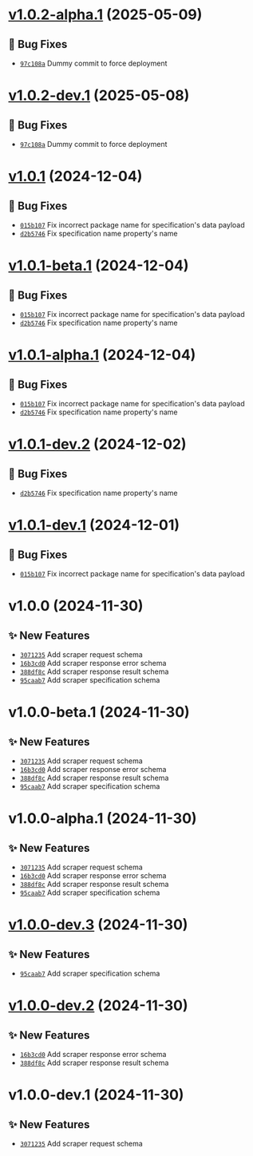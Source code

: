 # [v1.0.2-alpha.1](https://github.com/lengors/protoscout-schemas/compare/v1.0.1...v1.0.2-alpha.1) (2025-05-09)

## 🐛 Bug Fixes

- [`97c108a`](https://github.com/lengors/protoscout-schemas/commit/97c108a) Dummy commit to force deployment

# [v1.0.2-dev.1](https://github.com/lengors/protoscout-schemas/compare/v1.0.1...v1.0.2-dev.1) (2025-05-08)

## 🐛 Bug Fixes

- [`97c108a`](https://github.com/lengors/protoscout-schemas/commit/97c108a) Dummy commit to force deployment

# [v1.0.1](https://github.com/lengors/protoscout-schemas/compare/v1.0.0...v1.0.1) (2024-12-04)

## 🐛 Bug Fixes

- [`015b107`](https://github.com/lengors/protoscout-schemas/commit/015b107) Fix incorrect package name for specification&#x27;s data payload
- [`d2b5746`](https://github.com/lengors/protoscout-schemas/commit/d2b5746) Fix specification name property&#x27;s name

# [v1.0.1-beta.1](https://github.com/lengors/protoscout-schemas/compare/v1.0.0...v1.0.1-beta.1) (2024-12-04)

## 🐛 Bug Fixes

- [`015b107`](https://github.com/lengors/protoscout-schemas/commit/015b107) Fix incorrect package name for specification&#x27;s data payload
- [`d2b5746`](https://github.com/lengors/protoscout-schemas/commit/d2b5746) Fix specification name property&#x27;s name

# [v1.0.1-alpha.1](https://github.com/lengors/protoscout-schemas/compare/v1.0.0...v1.0.1-alpha.1) (2024-12-04)

## 🐛 Bug Fixes

- [`015b107`](https://github.com/lengors/protoscout-schemas/commit/015b107) Fix incorrect package name for specification&#x27;s data payload
- [`d2b5746`](https://github.com/lengors/protoscout-schemas/commit/d2b5746) Fix specification name property&#x27;s name

# [v1.0.1-dev.2](https://github.com/lengors/protoscout-schemas/compare/v1.0.1-dev.1...v1.0.1-dev.2) (2024-12-02)

## 🐛 Bug Fixes

- [`d2b5746`](https://github.com/lengors/protoscout-schemas/commit/d2b5746) Fix specification name property&#x27;s name

# [v1.0.1-dev.1](https://github.com/lengors/protoscout-schemas/compare/v1.0.0...v1.0.1-dev.1) (2024-12-01)

## 🐛 Bug Fixes

- [`015b107`](https://github.com/lengors/protoscout-schemas/commit/015b107) Fix incorrect package name for specification&#x27;s data payload

# v1.0.0 (2024-11-30)

## ✨ New Features

- [`3071235`](https://github.com/lengors/protoscout-schemas/commit/3071235) Add scraper request schema
- [`16b3cd0`](https://github.com/lengors/protoscout-schemas/commit/16b3cd0) Add scraper response error schema
- [`388df8c`](https://github.com/lengors/protoscout-schemas/commit/388df8c) Add scraper response result schema
- [`95caab7`](https://github.com/lengors/protoscout-schemas/commit/95caab7) Add scraper specification schema

# v1.0.0-beta.1 (2024-11-30)

## ✨ New Features

- [`3071235`](https://github.com/lengors/protoscout-schemas/commit/3071235) Add scraper request schema
- [`16b3cd0`](https://github.com/lengors/protoscout-schemas/commit/16b3cd0) Add scraper response error schema
- [`388df8c`](https://github.com/lengors/protoscout-schemas/commit/388df8c) Add scraper response result schema
- [`95caab7`](https://github.com/lengors/protoscout-schemas/commit/95caab7) Add scraper specification schema

# v1.0.0-alpha.1 (2024-11-30)

## ✨ New Features

- [`3071235`](https://github.com/lengors/protoscout-schemas/commit/3071235) Add scraper request schema
- [`16b3cd0`](https://github.com/lengors/protoscout-schemas/commit/16b3cd0) Add scraper response error schema
- [`388df8c`](https://github.com/lengors/protoscout-schemas/commit/388df8c) Add scraper response result schema
- [`95caab7`](https://github.com/lengors/protoscout-schemas/commit/95caab7) Add scraper specification schema

# [v1.0.0-dev.3](https://github.com/lengors/protoscout-schemas/compare/v1.0.0-dev.2...v1.0.0-dev.3) (2024-11-30)

## ✨ New Features

- [`95caab7`](https://github.com/lengors/protoscout-schemas/commit/95caab7) Add scraper specification schema

# [v1.0.0-dev.2](https://github.com/lengors/protoscout-schemas/compare/v1.0.0-dev.1...v1.0.0-dev.2) (2024-11-30)

## ✨ New Features

- [`16b3cd0`](https://github.com/lengors/protoscout-schemas/commit/16b3cd0) Add scraper response error schema
- [`388df8c`](https://github.com/lengors/protoscout-schemas/commit/388df8c) Add scraper response result schema

# v1.0.0-dev.1 (2024-11-30)

## ✨ New Features

- [`3071235`](https://github.com/lengors/protoscout-schemas/commit/3071235) Add scraper request schema
